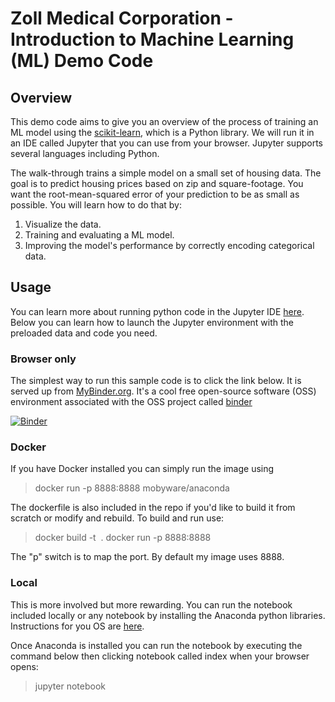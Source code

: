 # Zoll Medical Corporation - Introduction to Machine Learning (ML) Demo Code

## Overview
This demo code aims to give you an overview of the process of training an ML model using the [scikit-learn](http://scikit-learn.org/), which is a Python library. We will run it in an IDE called Jupyter that you can use from your browser. Jupyter supports several languages including Python. 

The walk-through trains a simple model on a small set of housing data. The goal is to predict housing prices based on zip and square-footage. You want the root-mean-squared error of your prediction to be as small as possible. You will learn how to do that by:

1. Visualize the data.
2. Training and evaluating a ML model.
3. Improving the model's performance by correctly encoding categorical data.

## Usage
You can learn more about running python code in the Jupyter IDE [here](http://jupyter-notebook.readthedocs.io/en/latest/examples/Notebook/Running%20Code.html). Below you can learn how to launch the Jupyter environment with the preloaded data and code you need.

### Browser only
The simplest way to run this sample code is to click the link below. It is served up from [MyBinder.org](http://mybinder.org). It's a cool free open-source software (OSS) environment associated with the OSS project called [binder](https://github.com/binder-project/binder)

[![Binder](http://mybinder.org/badge.svg)](http://mybinder.org:/repo/mobyware/ml-abstractions-intro-python)

### Docker
If you have Docker installed you can simply run the image using

> docker run -p 8888:8888 mobyware/anaconda
 
The dockerfile is also included in the repo if you'd like to build it from scratch or modify and rebuild. To build and run use:

> docker build -t <image name you decide> .
> docker run -p 8888:8888 <image name you decide>
	
The "p" switch is to map the port. By default my image uses 8888.

### Local
This is more involved but more rewarding. You can run the notebook included locally or any notebook by installing the Anaconda python libraries. Instructions for you OS are [here](https://docs.continuum.io/anaconda/install).

Once Anaconda is installed you can run the notebook by executing the command below then clicking notebook called index when your browser opens:
> jupyter notebook
